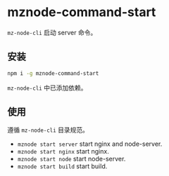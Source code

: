 # mznode-command-start

`mz-node-cli` 启动 server 命令。

## 安装

```bash
npm i -g mznode-command-start
```

`mz-node-cli` 中已添加依赖。

## 使用

遵循 `mz-node-cli` 目录规范。

- `mznode start server` start nginx and node-server.
- `mznode start nginx` start nginx.
- `mznode start node` start node-server.
- `mznode start build` start build.
